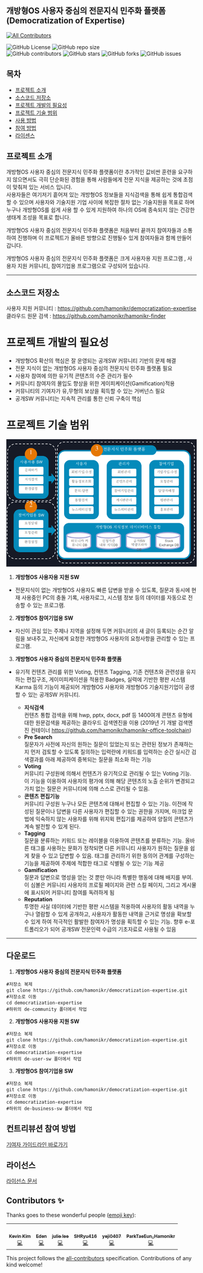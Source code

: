 ## 개방형OS 사용자 중심의 전문지식 민주화 플랫폼<br/>(Democratization of Expertise)
<!-- ALL-CONTRIBUTORS-BADGE:START - Do not remove or modify this section -->
[![All Contributors](https://img.shields.io/badge/all_contributors-6-orange.svg?style=flat-square)](#contributors-)
<!-- ALL-CONTRIBUTORS-BADGE:END -->

![GitHub
License](https://img.shields.io/github/license/hamonikr/democratization-expertise)
![GitHub repo
size](https://img.shields.io/github/repo-size/hamonikr/democratization-expertise)
<br /> ![GitHub
contributors](https://img.shields.io/github/contributors/hamonikr/democratization-expertise)
![GitHub
stars](https://img.shields.io/github/stars/hamonikr/democratization-expertise?style=social)
![GitHub
forks](https://img.shields.io/github/forks/hamonikr/democratization-expertise?style=social)
![GitHub
issues](https://img.shields.io/github/issues/hamonikr/democratization-expertise?style=social)


## **목차**
* [프로젝트 소개](#프로젝트-소개)
* [소스코드 저장소](#소스코드-저장소)
* [프로젝트 개발의 필요성](#프로젝트-개발의-필요성)
* [프로젝트 기술 범위](#프로젝트-기술-범위)
* [사용 방법](#사용-방법)
* [참여 방법](#참여-방법)
* [라이센스](#라이센스)

## **프로젝트 소개**
개방형OS 사용자 중심의 전문지식 민주화 플랫폼이란 추가적인 값비싼 훈련을
요구하지 않으면서도 극히 단순화된 경험을 통해 사람들에게 전문 지식을 제공하는
것에 초점이 맞춰져 있는 서비스 입니다.  
사용자들은 여기저기 흩어져 있는 개방형OS 정보들을 지식검색을 통해 쉽게 통합검색
할 수 있으며 사용자와 기술지원 기업 사이에 복잡한 절차 없는 기술지원을 목표로
하며 누구나 개방형OS를 쉽게 사용 할 수 있게 지원하여 하나의 OS에 종속되지 않는
건강한 생태계 조성을 목표로 합니다.


개방형OS 사용자 중심의 전문지식 민주화 플랫폼은 처음부터 끝까지 참여자들과
소통하여 진행하며 이 프로젝트가 올바른 방향으로 진행될수 있게 참여자들과 함께
만들어 갑니다.


개방형OS 사용자 중심의 전문지식 민주화 플랫폼은 크게 사용자용 지원 프로그램 ,
사용자 지원 커뮤니티, 참여기업용 프로그램으로 구성되어 있습니다.

<hr/>

## **소스코드 저장소**
사용자 지원 커뮤니티 : https://github.com/hamonikr/democratization-expertise  
클라우드 원문 검색 : https://github.com/hamonikr/hamonikr-finder

# **프로젝트 개발의 필요성**
- 개방형OS 확산의 핵심은 잘 운영되는 공개SW 커뮤니티 기반의 문제 해결
- 전문 지식이 없는 개방형OS 사용자 중심의 전문지식 민주화 플랫폼 필요
- 사용자 참여에 의한 유기적 콘텐츠의 수준 관리가 필수
- 커뮤니티 참여자의 몰입도 향상을 위한 게이피케이션(Gamification)적용
- 커뮤니티의 기여자가 유,무형의 보상을 획득할 수 있는 거버넌스 필요
- 공개SW 커뮤니티는 지속적 관리를 통한 신뢰 구축이 핵심

# **프로젝트 기술 범위**
![소개 이미지](images/tech.png "기술범위")
1. **개방형OS 사용자용 지원 SW**
- 전문지식이 없는 개방형OS 사용자도 빠른 답변을 받을 수 있도록, 질문과 동시에
  현재 사용중인 PC의 충돌 기록, 사용자로그, 시스템 정보 등의 데이터를 자동으로
  전송할 수 있는 프로그램.

2. **개방형OS 참여기업용 SW**

- 자신이 관심 있는 주제나 지역을 설정해 두면 커뮤니티의 새 글이 등록되는 순간
  알림을 보내주고, 자신에게 요청한 개방형OS 사용자의 요청사항을 관리할 수 있는
  프로그램.

3. **개방형OS 사용자 중심의 전문지식 민주화 플랫폼**

- 유기적 컨텐츠 관리를 위한 Voting, 컨텐츠 Tagging, 기존 컨텐츠와 관련성을
  유지하는 편집구조, 게이미피케이션을 적용한 Badges, 실력에 기반한 평판 시스템
  Karma 등의 기능이 제공되어  개방형OS 사용자와 개방형OS 기술지원기업이 공생할
  수 있는 공개SW 커뮤니티.

  - **지식검색**  
    컨텐츠 통합 검색을 위해 hwp, pptx, docx, pdf 등 1400여개 콘텐츠 유형에 대한
    원문검색을 제공하는 클라우드 검색엔진을 이용 (2019년 기 개발 검색엔진
    컨테이너 https://github.com/hamonikr/hamonikr-office-toolchain)
  - **Pre Search**  
    질문자가 사전에 자신의 원하는 질문이 있었는지 또는 관련된 정보가 존재하는지
    먼저 검토할 수 있도록 질의하는 입력란에 키워드를 입력하는 순간 실시간
    검색결과를 아래 제공하여 중복되는 질문을 최소화 하는 기능
  - **Voting**  
    커뮤니티 구성원에 의해서 컨텐츠가 유기적으로 관리될 수 있는 Voting 기능. 이
    기능을 이용하여 사용자의 평가에 의해 해당 콘텐츠의 노출 순위가 변경되고 가치
    없는 질문은 커뮤니티에 의해 스스로 관리될 수 있음. 
  - **콘텐츠 편집기능**  
    커뮤니티 구성원 누구나 모든 콘텐츠에 대해서 편집할 수 있는 기능. 이전에
    작성된 질문이나 답변을 다른 사용자가 편집할 수 있는 권한을 가지며, 마크업
    문법에 익숙하지 않는 사용자를 위해 위지윅 편집기를 제공하여 양질의 콘텐츠가
    계속 발전할 수 있게 된다.
  - **Tagging**  
    질문을 분류하는 키워드 또는 레이블을 이용하여 콘텐츠를 분류하는 기능. 올바른
    태그를 사용하는 문화가 정착되면 다른 커뮤니티 사용자가 원하는 질문을 쉽게
    찾을 수 있고 답변할 수 있음. 태그를 관리하기 위한 동의어 관계를 구성하는
    기능을 제공하여 주제에 적합한 태그로 식별될 수 있는 기능 제공
  - **Gamification**  
    질문과 답변으로 명성을 얻는 것 뿐만 아니라 특별한 행동에 대해 배지를 부여.
    이 심볼은 커뮤니티 사용자의 프로필 페이지와 관련 스킬 페이지, 그리고
    게시물에 표시되어 커뮤니티 참여를 독려하게 됨
  - **Reputation**  
    투명한 사실 데이터에 기반한 평판 시스템을 적용하여 사용자의 활동 내역을
    누구나 열람할 수 있게 공개하고, 사용자가 활동한 내역을 근거로 명성을 확보할
    수 있게 하여 적극적인 활발한 참여자가 명성을 획득할 수 있는 기능. 향후
    e-포트폴리오가 되어 공개SW 전문인력 수급의 기초자료로 사용될 수 있음

<hr/>

## 다운로드
 1. **개방형OS 사용자 중심의 전문지식 민주화 플랫폼**
  ``````
  #저장소 복제
  git clone https://github.com/hamonikr/democratization-expertise.git
  #저장소로 이동
  cd democratization-expertise
  #하위의 de-community 폴더에서 작업
  ``````
  2. **개방형OS 사용자용 지원 SW**
  ``````
  #저장소 복제
  git clone https://github.com/hamonikr/democratization-expertise.git
  #저장소로 이동
  cd democratization-expertise
  #하위의 de-user-sw 폴더에서 작업
  ``````
  3. **개방형OS 참여기업용 SW**
  ``````
  #저장소 복제
  git clone https://github.com/hamonikr/democratization-expertise.git
  #저장소로 이동
  cd democratization-expertise
  #하위의 de-business-sw 폴더에서 작업
  ``````


## 컨트리뷰션 참여 방법
[기여자 가이드라인 바로가기](CONTRIBUTING.md)

## 라이선스
[라이선스 문서](LICENSE)

## Contributors ✨

Thanks goes to these wonderful people ([emoji key](https://allcontributors.org/docs/en/emoji-key)):

<!-- ALL-CONTRIBUTORS-LIST:START - Do not remove or modify this section -->
<!-- prettier-ignore-start -->
<!-- markdownlint-disable -->
<table>
  <tr>
    <td align="center"><a href="http://openbee.kr"><img src="https://avatars2.githubusercontent.com/u/405502?v=4" width="100px;" alt=""/><br /><sub><b>Kevin Kim</b></sub></a><br /><a href="https://github.com/hamonikr/democratization-expertise/commits?author=chaeya" title="Code">💻</a></td>
    <td align="center"><a href="https://github.com/bigeden"><img src="https://avatars0.githubusercontent.com/u/51899018?v=4" width="100px;" alt=""/><br /><sub><b>Eden</b></sub></a><br /><a href="https://github.com/hamonikr/democratization-expertise/commits?author=bigeden" title="Code">💻</a></td>
    <td align="center"><a href="https://github.com/jullee96"><img src="https://avatars0.githubusercontent.com/u/66409676?v=4" width="100px;" alt=""/><br /><sub><b>julie lee</b></sub></a><br /><a href="https://github.com/hamonikr/democratization-expertise/commits?author=jullee96" title="Code">💻</a></td>
    <td align="center"><a href="https://github.com/SHRyu416"><img src="https://avatars0.githubusercontent.com/u/55476465?v=4" width="100px;" alt=""/><br /><sub><b>SHRyu416</b></sub></a><br /><a href="https://github.com/hamonikr/democratization-expertise/commits?author=SHRyu416" title="Code">💻</a></td>
    <td align="center"><a href="https://github.com/yeji0407"><img src="https://avatars3.githubusercontent.com/u/55476302?v=4" width="100px;" alt=""/><br /><sub><b>yeji0407</b></sub></a><br /><a href="https://github.com/hamonikr/democratization-expertise/commits?author=yeji0407" title="Code">💻</a></td>
    <td align="center"><a href="https://github.com/bsairline"><img src="https://avatars0.githubusercontent.com/u/51113223?v=4" width="100px;" alt=""/><br /><sub><b>ParkTaeEun_Hamonikr</b></sub></a><br /><a href="https://github.com/hamonikr/democratization-expertise/commits?author=bsairline" title="Code">💻</a></td>
  </tr>
</table>

<!-- markdownlint-enable -->
<!-- prettier-ignore-end -->
<!-- ALL-CONTRIBUTORS-LIST:END -->

This project follows the [all-contributors](https://github.com/all-contributors/all-contributors) specification. Contributions of any kind welcome!